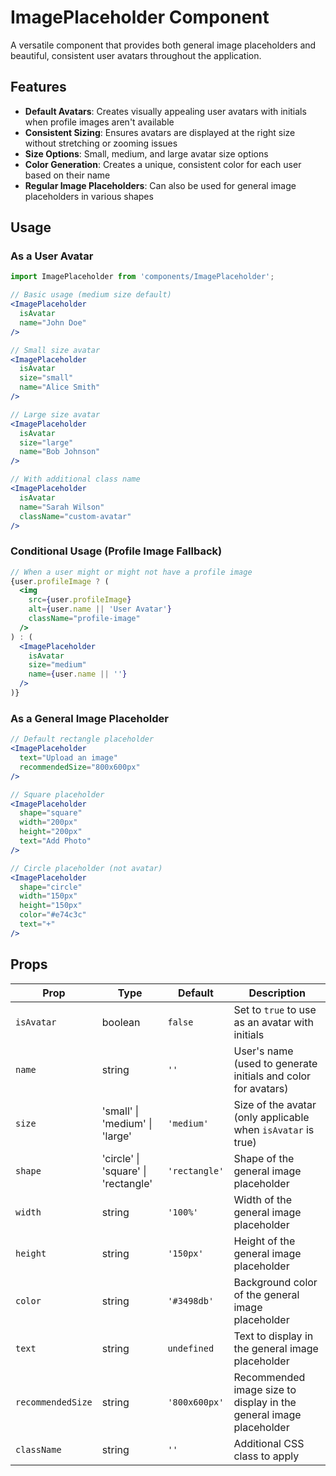 # ImagePlaceholder Component

A versatile component that provides both general image placeholders and beautiful, consistent user avatars throughout the application.

## Features

- **Default Avatars**: Creates visually appealing user avatars with initials when profile images aren't available
- **Consistent Sizing**: Ensures avatars are displayed at the right size without stretching or zooming issues
- **Size Options**: Small, medium, and large avatar size options
- **Color Generation**: Creates a unique, consistent color for each user based on their name
- **Regular Image Placeholders**: Can also be used for general image placeholders in various shapes

## Usage

### As a User Avatar

```jsx
import ImagePlaceholder from 'components/ImagePlaceholder';

// Basic usage (medium size default)
<ImagePlaceholder 
  isAvatar 
  name="John Doe" 
/>

// Small size avatar
<ImagePlaceholder 
  isAvatar 
  size="small"
  name="Alice Smith" 
/>

// Large size avatar
<ImagePlaceholder 
  isAvatar 
  size="large"
  name="Bob Johnson" 
/>

// With additional class name
<ImagePlaceholder 
  isAvatar 
  name="Sarah Wilson"
  className="custom-avatar"
/>
```

### Conditional Usage (Profile Image Fallback)

```jsx
// When a user might or might not have a profile image
{user.profileImage ? (
  <img 
    src={user.profileImage} 
    alt={user.name || 'User Avatar'} 
    className="profile-image"
  />
) : (
  <ImagePlaceholder 
    isAvatar 
    size="medium" 
    name={user.name || ''} 
  />
)}
```

### As a General Image Placeholder

```jsx
// Default rectangle placeholder
<ImagePlaceholder 
  text="Upload an image" 
  recommendedSize="800x600px"
/>

// Square placeholder
<ImagePlaceholder 
  shape="square"
  width="200px"
  height="200px"
  text="Add Photo" 
/>

// Circle placeholder (not avatar)
<ImagePlaceholder 
  shape="circle"
  width="150px"
  height="150px"
  color="#e74c3c"
  text="+" 
/>
```

## Props

| Prop | Type | Default | Description |
|------|------|---------|-------------|
| `isAvatar` | boolean | `false` | Set to `true` to use as an avatar with initials |
| `name` | string | `''` | User's name (used to generate initials and color for avatars) |
| `size` | 'small' \| 'medium' \| 'large' | `'medium'` | Size of the avatar (only applicable when `isAvatar` is true) |
| `shape` | 'circle' \| 'square' \| 'rectangle' | `'rectangle'` | Shape of the general image placeholder |
| `width` | string | `'100%'` | Width of the general image placeholder |
| `height` | string | `'150px'` | Height of the general image placeholder |
| `color` | string | `'#3498db'` | Background color of the general image placeholder |
| `text` | string | `undefined` | Text to display in the general image placeholder |
| `recommendedSize` | string | `'800x600px'` | Recommended image size to display in the general image placeholder |
| `className` | string | `''` | Additional CSS class to apply | 